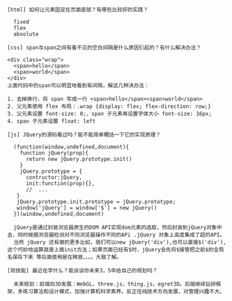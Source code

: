 <!DOCTYPE html>
<html lang="en">
<head>
  <meta charset="UTF-8">
  <title>Title</title>
  <style>
    .wrap>span {
      background: red;
    }
  </style>
</head>
<body>
  <pre>

    [html] 如何让元素固定在页面底部？有哪些比较好的实践？

      fixed
      flex
      absolute

    [css] span与span之间有看不见的空白间隔是什么原因引起的？有什么解决办法？

    <div class="wrap">
      <span>hello</span>
      <span>world</span>
    </div>
    上面代码中的span可以明显地看到有间隔，解这几种决办法：

    1. 去掉换行，将 span 写成一行 <span>hello</span><span>world</span>
    2. 父元素使用 flex 布局：.wrap {display: flex; flex-direction: row;}
    3. 父元素设置 font-size: 0;，span 子元素再设置字体大小 font-size: 16px;
    4. span 子元素设置 float: left

    [js] JQuery的源码看过吗？能不能简单概括一下它的实现原理？

      (function(window,undefined,document){
        function jQuery(prop){
          return new jQuery.prototype.init()
        }
        jQuery.prototype = {
          contructor:jQuery,
          init:function(prop){},
          //  ...
       }
       jQuery.prototype.init.prototype = jQuery.prototype;
       window['jQuery'] = window['$'] = new jQuery()
      })(window,undefined,document)

      jQuery是通过封装浏览器原生的DOM API实现dom元素的选取，然后封装到jQuery对象中去，同时根据浏览器检测对不同浏览器操作不同的APi .jQuery 对象上高度集成了超的API。
      当然 jQuery 还有做的更多比如，我们可以new jQuery('div'),也可以直接$('div'),这个巧妙地运算就是上面init方法；如果页面已经有$时，jQuery会先将$接管把之前$的全局名保存下来 等后面使用是在释放、。。。大致了解。

    [软技能] 最近在学什么？能谈谈你未来3，5年给自己的规划吗？

      未来规划：前端向3D发展：WebGL，three.js，thing.js，egret3D。后端继续钻研框架，多练习算法和设计模式，加强计算机科学素养。反正往纯技术方向发展，对管理兴趣不大。


  </pre>
</body>

<script>

  //手写

  //实现

</script>
</html>
